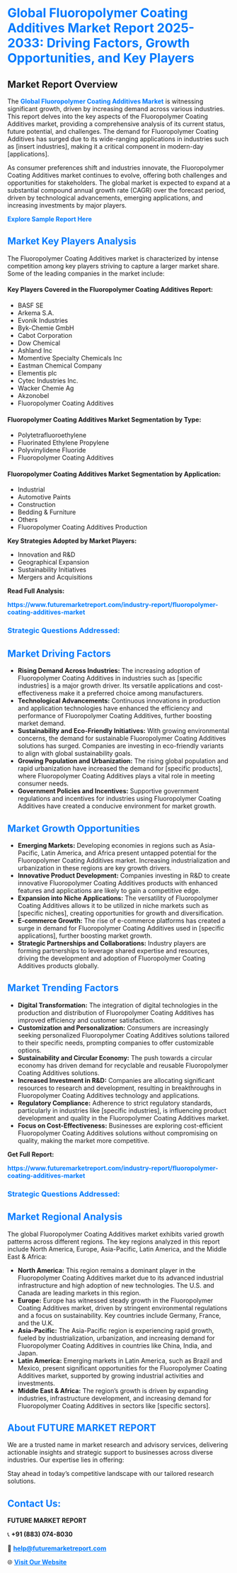 <h1 style="color: #007BFF;">Global Fluoropolymer Coating Additives Market Report 2025-2033: Driving Factors, Growth Opportunities, and Key Players</h1>

<section id="overview">
<h2>Market Report Overview</h2>
<p>The <a href="https://www.futuremarketreport.com/industry-report/fluoropolymer-coating-additives-market" style="color: #007BFF; text-decoration: none;"><strong>Global Fluoropolymer Coating Additives Market</strong></a> is witnessing significant growth, driven by increasing demand across various industries. This report delves into the key aspects of the Fluoropolymer Coating Additives market, providing a comprehensive analysis of its current status, future potential, and challenges. The demand for Fluoropolymer Coating Additives has surged due to its wide-ranging applications in industries such as [insert industries], making it a critical component in modern-day [applications].</p>
<p>As consumer preferences shift and industries innovate, the Fluoropolymer Coating Additives market continues to evolve, offering both challenges and opportunities for stakeholders. The global market is expected to expand at a substantial compound annual growth rate (CAGR) over the forecast period, driven by technological advancements, emerging applications, and increasing investments by major players.</p>
</section>

<section id="overview">
<p><a href="https://www.futuremarketreport.com/request-sample/reportId=108505" style="color: #007BFF; text-decoration: none;"><strong>Explore Sample Report Here</strong></a></p>
</section>

<section id="key-players">
<h2 style="color: #007BFF;">Market Key Players Analysis</h2>
<p>The Fluoropolymer Coating Additives market is characterized by intense competition among key players striving to capture a larger market share. Some of the leading companies in the market include:</p>
<h4>Key Players Covered in the Fluoropolymer Coating Additives Report:</h4>
<ul><li>BASF SE</li><li>Arkema S.A.</li><li>Evonik Industries</li><li>Byk-Chemie GmbH</li><li>Cabot Corporation</li><li>Dow Chemical</li><li>Ashland Inc</li><li>Momentive Specialty Chemicals Inc</li><li>Eastman Chemical Company</li><li>Elementis plc</li><li>Cytec Industries Inc.</li><li>Wacker Chemie Ag</li><li>Akzonobel</li><li>Fluoropolymer Coating Additives</li></ul>
<h4>Fluoropolymer Coating Additives Market Segmentation by Type:</h4>
<ul><li>Polytetrafluoroethylene</li><li>Fluorinated Ethylene Propylene</li><li>Polyvinylidene Fluoride</li><li>Fluoropolymer Coating Additives</li></ul>

<h4>Fluoropolymer Coating Additives Market Segmentation by Application:</h4>
<ul><li>Industrial</li><li>Automotive Paints</li><li>Construction</li><li>Bedding &amp; Furniture</li><li>Others</li><li>Fluoropolymer Coating Additives Production</li></ul>
<p><strong>Key Strategies Adopted by Market Players:</strong></p>
<ul>
<li>Innovation and R&D</li>
<li>Geographical Expansion</li>
<li>Sustainability Initiatives</li>
<li>Mergers and Acquisitions</li>
</ul>
</section>

<section>
<p><strong>Read Full Analysis: </strong></p><a href="https://www.futuremarketreport.com/industry-report/fluoropolymer-coating-additives-market" style="color: #007BFF; text-decoration: none;"><strong>https://www.futuremarketreport.com/industry-report/fluoropolymer-coating-additives-market</strong></a>
<h3 style="color: #007BFF;">Strategic Questions Addressed:</h3>
</section>

<section id="driving-factors">
<h2 style="color: #007BFF;">Market Driving Factors</h2>
<ul>
<li><strong>Rising Demand Across Industries:</strong> The increasing adoption of Fluoropolymer Coating Additives in industries such as [specific industries] is a major growth driver. Its versatile applications and cost-effectiveness make it a preferred choice among manufacturers.</li>
<li><strong>Technological Advancements:</strong> Continuous innovations in production and application technologies have enhanced the efficiency and performance of Fluoropolymer Coating Additives, further boosting market demand.</li>
<li><strong>Sustainability and Eco-Friendly Initiatives:</strong> With growing environmental concerns, the demand for sustainable Fluoropolymer Coating Additives solutions has surged. Companies are investing in eco-friendly variants to align with global sustainability goals.</li>
<li><strong>Growing Population and Urbanization:</strong> The rising global population and rapid urbanization have increased the demand for [specific products], where Fluoropolymer Coating Additives plays a vital role in meeting consumer needs.</li>
<li><strong>Government Policies and Incentives:</strong> Supportive government regulations and incentives for industries using Fluoropolymer Coating Additives have created a conducive environment for market growth.</li>
</ul>
</section>

<section id="growth-opportunities">
<h2 style="color: #007BFF;">Market Growth Opportunities</h2>
<ul>
<li><strong>Emerging Markets:</strong> Developing economies in regions such as Asia-Pacific, Latin America, and Africa present untapped potential for the Fluoropolymer Coating Additives market. Increasing industrialization and urbanization in these regions are key growth drivers.</li>
<li><strong>Innovative Product Development:</strong> Companies investing in R&D to create innovative Fluoropolymer Coating Additives products with enhanced features and applications are likely to gain a competitive edge.</li>
<li><strong>Expansion into Niche Applications:</strong> The versatility of Fluoropolymer Coating Additives allows it to be utilized in niche markets such as [specific niches], creating opportunities for growth and diversification.</li>
<li><strong>E-commerce Growth:</strong> The rise of e-commerce platforms has created a surge in demand for Fluoropolymer Coating Additives used in [specific applications], further boosting market growth.</li>
<li><strong>Strategic Partnerships and Collaborations:</strong> Industry players are forming partnerships to leverage shared expertise and resources, driving the development and adoption of Fluoropolymer Coating Additives products globally.</li>
</ul>
</section>

<section id="trending-factors">
<h2 style="color: #007BFF;">Market Trending Factors</h2>
<ul>
<li><strong>Digital Transformation:</strong> The integration of digital technologies in the production and distribution of Fluoropolymer Coating Additives has improved efficiency and customer satisfaction.</li>
<li><strong>Customization and Personalization:</strong> Consumers are increasingly seeking personalized Fluoropolymer Coating Additives solutions tailored to their specific needs, prompting companies to offer customizable options.</li>
<li><strong>Sustainability and Circular Economy:</strong> The push towards a circular economy has driven demand for recyclable and reusable Fluoropolymer Coating Additives solutions.</li>
<li><strong>Increased Investment in R&D:</strong> Companies are allocating significant resources to research and development, resulting in breakthroughs in Fluoropolymer Coating Additives technology and applications.</li>
<li><strong>Regulatory Compliance:</strong> Adherence to strict regulatory standards, particularly in industries like [specific industries], is influencing product development and quality in the Fluoropolymer Coating Additives market.</li>
<li><strong>Focus on Cost-Effectiveness:</strong> Businesses are exploring cost-efficient Fluoropolymer Coating Additives solutions without compromising on quality, making the market more competitive.</li>
</ul>
</section>

<section>
<p><strong>Get Full Report: </strong></p><a href="https://www.futuremarketreport.com/industry-report/fluoropolymer-coating-additives-market" style="color: #007BFF; text-decoration: none;"><strong>https://www.futuremarketreport.com/industry-report/fluoropolymer-coating-additives-market</strong></a>
<h3 style="color: #007BFF;">Strategic Questions Addressed:</h3>
</section>


<section id="regional-analysis">
<h2 style="color: #007BFF;">Market Regional Analysis</h2>
<p>The global Fluoropolymer Coating Additives market exhibits varied growth patterns across different regions. The key regions analyzed in this report include North America, Europe, Asia-Pacific, Latin America, and the Middle East & Africa:</p>
<ul>
<li><strong>North America:</strong> This region remains a dominant player in the Fluoropolymer Coating Additives market due to its advanced industrial infrastructure and high adoption of new technologies. The U.S. and Canada are leading markets in this region.</li>
<li><strong>Europe:</strong> Europe has witnessed steady growth in the Fluoropolymer Coating Additives market, driven by stringent environmental regulations and a focus on sustainability. Key countries include Germany, France, and the U.K.</li>
<li><strong>Asia-Pacific:</strong> The Asia-Pacific region is experiencing rapid growth, fueled by industrialization, urbanization, and increasing demand for Fluoropolymer Coating Additives in countries like China, India, and Japan.</li>
<li><strong>Latin America:</strong> Emerging markets in Latin America, such as Brazil and Mexico, present significant opportunities for the Fluoropolymer Coating Additives market, supported by growing industrial activities and investments.</li>
<li><strong>Middle East & Africa:</strong> The region’s growth is driven by expanding industries, infrastructure development, and increasing demand for Fluoropolymer Coating Additives in sectors like [specific sectors].</li>
</ul>
</section>

<footer>
<h2 style="color: #007BFF;">About FUTURE MARKET REPORT</h2>
<p>We are a trusted name in market research and advisory services, delivering actionable insights and strategic support to businesses across diverse industries. Our expertise lies in offering:</p>

<p>Stay ahead in today’s competitive landscape with our tailored research solutions.</p>

<h2 style="color: #007BFF;">Contact Us:</h2>
<p><strong>FUTURE MARKET REPORT</strong></p>
<p>📞 <strong>+91 (883) 074-8030</strong></p>
<p>📧 <strong><a href="mailto:help@futuremarketreport.com" style="color: #007BFF;">help@futuremarketreport.com</a></strong></p>
<p>🌐 <strong><a href="https://www.futuremarketreport.com/" style="color: #007BFF;">Visit Our Website</a></strong></p>
</footer>